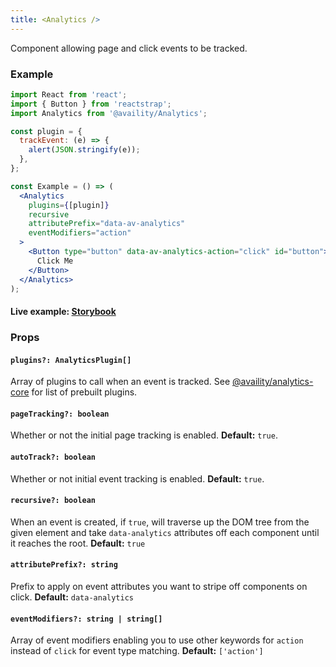 ```yaml
---
title: <Analytics />
---
```


Component allowing page and click events to be tracked.

### Example

```jsx
import React from 'react';
import { Button } from 'reactstrap';
import Analytics from '@availity/Analytics';

const plugin = {
  trackEvent: (e) => {
    alert(JSON.stringify(e));
  },
};

const Example = () => (
  <Analytics
    plugins={[plugin]}
    recursive
    attributePrefix="data-av-analytics"
    eventModifiers="action"
  >
    <Button type="button" data-av-analytics-action="click" id="button">
      Click Me
    </Button>
  </Analytics>
);
```

#### Live example: [Storybook](https://availity.github.io/availity-react/storybook/?path=/story/components-analytics--default)

### Props

#### `plugins?: AnalyticsPlugin[]`

Array of plugins to call when an event is tracked. See [@availity/analytics-core](https://availity.github.io/sdk-js/features/analytics/) for list of prebuilt plugins.

#### `pageTracking?: boolean`

Whether or not the initial page tracking is enabled. **Default:** `true`.

#### `autoTrack?: boolean`

Whether or not initial event tracking is enabled. **Default:** `true`.

#### `recursive?: boolean`

When an event is created, if `true`, will traverse up the DOM tree from the given element and take `data-analytics` attributes off each component until it reaches the root. **Default:** `true`

#### `attributePrefix?: string`

Prefix to apply on event attributes you want to stripe off components on click. **Default:** `data-analytics`

#### `eventModifiers?: string | string[]`

Array of event modifiers enabling you to use other keywords for `action` instead of `click` for event type matching. **Default:** `['action']`
